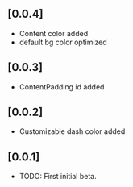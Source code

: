 ## [0.0.4]

- Content color added
- default bg color optimized 

## [0.0.3]

- ContentPadding id added

## [0.0.2]

- Customizable dash color added

## [0.0.1]

- TODO: First initial beta.
